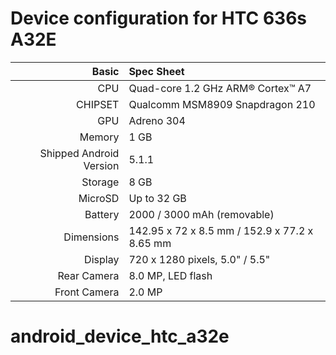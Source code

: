 
Device configuration for HTC 636s A32E
=====================================

Basic   | Spec Sheet
-------:|:-------------------------
CPU     | Quad-core 1.2 GHz ARM® Cortex™ A7
CHIPSET | Qualcomm MSM8909 Snapdragon 210
GPU     | Adreno 304
Memory  | 1 GB
Shipped Android Version | 5.1.1
Storage | 8 GB
MicroSD | Up to 32 GB
Battery | 2000 / 3000 mAh (removable)
Dimensions | 142.95 x 72 x 8.5 mm / 152.9 x 77.2 x 8.65 mm
Display | 720 x 1280 pixels, 5.0" / 5.5"
Rear Camera  | 8.0 MP, LED flash
Front Camera | 2.0 MP

# android_device_htc_a32e
